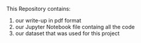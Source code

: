 This Repository contains:   
1. our write-up in pdf format
2. our Jupyter Notebook file containg all the code
3.  our dataset that was used for this project
